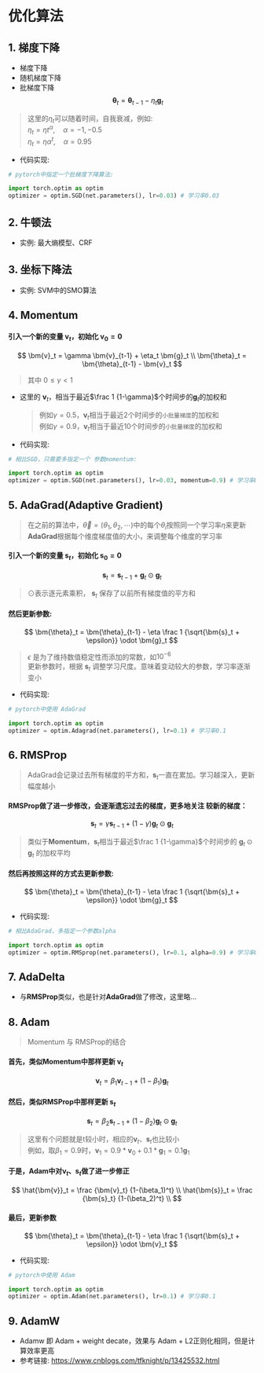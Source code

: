 # 优化算法


## 1. 梯度下降
- 梯度下降
- 随机梯度下降
- 批梯度下降
$$
    \bm{\theta}_t = \bm{\theta}_{t-1} - \eta_t \bm{g}_t
$$
> 这里的$\eta_t$可以随着时间，自我衰减，例如:  
> $\eta_t = \eta t^\alpha, \quad \alpha = -1, -0.5$  
> $\eta_t = \eta \alpha^t, \quad \alpha = 0.95$

- 代码实现:
```python
# pytorch中指定一个批梯度下降算法:

import torch.optim as optim
optimizer = optim.SGD(net.parameters(), lr=0.03) # 学习率0.03
```

## 2. 牛顿法
- 实例: 最大熵模型、CRF

## 3. 坐标下降法
- 实例: SVM中的SMO算法

## 4. Momentum
#### 引入一个新的变量 $\bm{v}_t$，初始化 $\bm{v}_0=0$
$$
    \bm{v}_t = \gamma \bm{v}_{t-1} + \eta_t \bm{g}_t \\
    \bm{\theta}_t = \bm{\theta}_{t-1} - \bm{v}_t
$$
> 其中 $0 \le \gamma < 1$  
- 这里的 $\bm{v}_t$，相当于最近$\frac 1 {1-\gamma}$个时间步的$\bm{g}_t$的加权和  
    > 例如$\gamma=0.5$，$\bm{v}_t$相当于最近2个时间步的`小批量梯度`的加权和  
    > 例如$\gamma=0.9$，$\bm{v}_t$相当于最近10个时间步的`小批量梯度`的加权和

- 代码实现:
```python
# 相比SGD，只需要多指定一个 参数momentum:

import torch.optim as optim
optimizer = optim.SGD(net.parameters(), lr=0.03, momentum=0.9) # 学习率0.03, gamma=0.9
```

## 5. AdaGrad(Adaptive Gradient)
> 在之前的算法中，$\vec{\theta} = (\theta_1,\theta_2,\cdots)$中的每个$\theta_i$按照同一个学习率$\eta$来更新  
> **AdaGrad**根据每个维度梯度值的大小，来调整每个维度的学习率

#### 引入一个新的变量 $\bm{s}_t$，初始化 $\bm{s}_0=0$
$$
    \bm{s}_t = \bm{s}_{t-1} + \bm{g}_t \odot \bm{g}_t
$$
> $\odot$表示逐元素乘积， $\bm{s}_t$ 保存了以前所有梯度值的平方和

#### 然后更新参数:  
$$
    \bm{\theta}_t = \bm{\theta}_{t-1} - \eta \frac 1 {\sqrt{\bm{s}_t + \epsilon}} \odot \bm{g}_t
$$
> $\epsilon$ 是为了维持数值稳定性而添加的常数，如$10^{-6}$  
> 更新参数时，根据 $\bm{s}_t$ 调整学习尺度。意味着变动较大的参数，学习率逐渐变小

- 代码实现:
```python
# pytorch中使用 AdaGrad

import torch.optim as optim
optimizer = optim.Adagrad(net.parameters(), lr=0.1) # 学习率0.1
```

## 6. RMSProp
> AdaGrad会记录过去所有梯度的平方和，$\bm{s}_t$一直在累加。学习越深入，更新幅度越小  
#### RMSProp做了进一步修改，会逐渐遗忘过去的梯度，更多地关注 较新的梯度：

$$
    \bm{s}_t = \gamma \bm{s}_{t-1} + (1-\gamma) \bm{g}_t \odot \bm{g}_t
$$
> 类似于**Momentum**，$\bm{s}_t$相当于最近$\frac 1 {1-\gamma}$个时间步的 $\bm{g}_t \odot \bm{g}_t$ 的加权平均

#### 然后再按照这样的方式去更新参数:  
$$
    \bm{\theta}_t = \bm{\theta}_{t-1} - \eta \frac 1 {\sqrt{\bm{s}_t + \epsilon}} \odot \bm{g}_t
$$

- 代码实现:
```python
# 相比AdaGrad，多指定一个参数alpha

import torch.optim as optim
optimizer = optim.RMSprop(net.parameters(), lr=0.1, alpha=0.9) # 学习率0.1, gamma=0.9
```

## 7. AdaDelta
- 与**RMSProp**类似，也是针对**AdaGrad**做了修改，这里略...

## 8. Adam
> Momentum 与 RMSProp的结合

#### 首先，类似Momentum中那样更新 $\bm{v}_t$
$$
    \bm{v}_t = \beta_1 \bm{v}_{t-1} + (1-\beta_1) \bm{g}_t 
$$

#### 然后，类似RMSProp中那样更新 $\bm{s}_t$
$$
    \bm{s}_t = \beta_2 \bm{s}_{t-1} + (1-\beta_2) \bm{g}_t \odot \bm{g}_t
$$

> 这里有个问题就是t较小时，相应的$\bm{v}_t、\bm{s}_t$也比较小  
> 例如，取$\beta_1=0.9$时，$\bm{v}_1 = 0.9 * \bm{v}_0 + 0.1 * \bm{g}_1 = 0.1 \bm{g}_1$

#### 于是，Adam中对$\bm{v}_t、\bm{s}_t$做了进一步修正
$$
    \hat{\bm{v}}_t = \frac {\bm{v}_t} {1-(\beta_1)^t} \\
    \hat{\bm{s}}_t = \frac {\bm{s}_t} {1-(\beta_2)^t} \\
$$

#### 最后，更新参数
$$
    \bm{\theta}_t = \bm{\theta}_{t-1} - \eta \frac 1 {\sqrt{\bm{s}_t + \epsilon}} \odot \bm{v}_t
$$

- 代码实现:
```python
# pytorch中使用 Adam

import torch.optim as optim
optimizer = optim.Adam(net.parameters(), lr=0.1) # 学习率0.1
```

## 9. AdamW
- Adamw 即 Adam + weight decate，效果与 Adam + L2正则化相同，但是计算效率更高
- 参考链接: https://www.cnblogs.com/tfknight/p/13425532.html